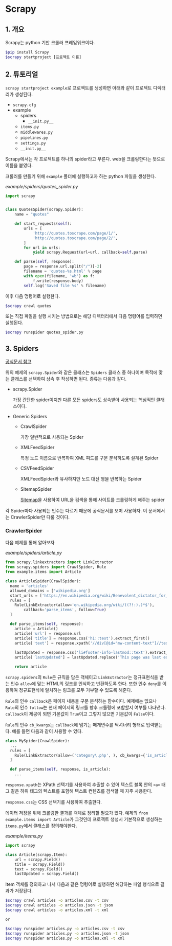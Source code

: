 # Scrapy

## 1. 개요

Scrapy는 python 기반 크롤러 프레임워크이다.

```bash
$pip install Scrapy
$scrapy startproject [프로젝트 이름]
```

## 2. 튜토리얼

`scrapy startproject example`로 프로젝트를 생성하면 아래와 같이 프로젝트 디렉터리가 생성된다.

- `scrapy.cfg`
- example
  - spiders
    - `__init.py__`
  - `items.py`
  - `middlewares.py`
  - `pipelines.py`
  - `settings.py`
  - `__init.py__`

Scrapy에서는 각 프로젝트를 하나의 spider라고 부른다. web을 크롤링한다는 뜻으로 이름을 붙였다.

크롤러를 만들기 위해 `example` 폴더에 실행하고자 하는 python 파일을 생성한다.

*example/spiders/quotes_spider.py*

```python
import scrapy


class QuotesSpider(scrapy.Spider):
    name = "quotes"

    def start_requests(self):
        urls = [
            'http://quotes.toscrape.com/page/1/',
            'http://quotes.toscrape.com/page/2/',
        ]
        for url in urls:
            yield scrapy.Request(url=url, callback=self.parse)

    def parse(self, response):
        page = response.url.split("/")[-2]
        filename = 'quotes-%s.html' % page
        with open(filename, 'wb') as f:
            f.write(response.body)
        self.log('Saved file %s' % filename)
```

이후 다음 명령어로 실행한다.

```bash
$scrapy crawl quotes
```

또는 직접 파일을 실행 시키는 방법으로는 해당 디렉터리에서 다음 명령어를 입력하면 실행된다.

```bash
$scrapy runspider quotes_spider.py
```

## 3. Spiders 

[공식문서 참고](https://docs.scrapy.org/en/latest/topics/spiders.html)

위의 예제의 `scrapy.Spider`와 같은 클래스는 `Spiders` 클래스 중 하나이며 목적에 맞는 클래스를 선택하여 상속 후 작성하면 된다. 종류는 다음과 같다.

- scrapy.Spider
  
  가장 간단한 spider이지만 다른 모든 spiders도 상속받아 사용되는 핵심적인 클래스이다.

- Generic Spiders

  - CrawlSpider

    가장 일반적으로 사용되는 Spider

  - XMLFeedSpider

    특정 노드 이름으로 반복하여 XML 피드를 구문 분석하도록 설계된 Spider

  - CSVFeedSpider

    XMLFeedSpider와 유사하지만 노드 대신 행을 반복하는 Spider

  - SitemapSpider

    [Sitemap](https://https://www.sitemaps.org/index.html)을 사용하여 URL을 검색을 통해 사이트를 크롤링하게 해주는 spider

각 Spider마다 사용되는 인수는 다르기 때문에 공식문서를 보며 사용하자. 이 문서에서는 CrawlerSpider만 다룰 것이다.

### CrawlerSpider

다음 예제를 통해 알아보자

*example/spiders/article.py*
```python
from scrapy.linkextractors import LinkExtractor
from scrapy.spiders import CrawlSpider, Rule
from example.items import Article

class ArticleSpider(CrawlSpider):
  name = 'articles'
  allowed_domains = ['wikipedia.org']
  start_urls = ['https://en.wikipedia.org/wiki/Benevolent_dictator_for_life']
  rules = [
    Rule(LinkExtractor(allow='en.wikipedia.org/wiki/((?!:).)*$'),
        callback='parse_items', follow=True)
  ]

  def parse_items(self, response):
    article = Article()
    article['url'] = response.url
    article['title'] = response.css('h1::text').extract_first()
    article['text'] = response.xpath('//div[@id="mw-content-text"]//text()').extract()
    
    lastUpdated = response.css('li#footer-info-lastmod::text').extract_first()
    article['lastUpdated'] = lastUpdated.replace('This page was last edited on ', '')

    return article

```

`scrapy.spiders`의 `Rule`은 규칙을 담은 객체이고 `LinkExtractor`는 정규표현식을 받는 인수 `allow`에 맞는 HTML의 링크를 인식하고 반환하도록 한다. 또한 인수 `deny`를 이용하여 정규표현식에 일치하는 링크를 모두 거부할 수 있도록 해준다. 

`Rule`의 인수 `callback`은 페이지 내용을 구문 분석하는 함수이다. 예제에는 없으나 `Rule`의 인수 `follow`는 현재 페이지의 링크를 향후 크롤링에 포함할지 여부를 나타낸다. `callback`이 제공이 되면 기본값이 `True`이고 그렇지 않으면 기본값이 `False`이다.

`Rule`의 인수 `cb_kwargs`는 `callback`에 넘기는 매개변수를 딕셔너리 형태로 입력받는다. 예를 들면 다음과 같이 사용할 수 있다.

```python
class MySpider(CrawlSpider):
  ...
  rules = [
    Rule(LinkExtractor(allow=('category\.php', ), cb_kwargs={'is_article':True})
  ]

  def parse_items(self, response, is_article):
    ...
```

`response.xpath`는 XPath 선택기를 사용하여 추출할 수 있어 텍스트 블록 안의 `<a>` 태그 같은 하위 태그의 텍스트를 포함해 텍스트 컨텐츠를 검색할 때 자주 사용한다.

`response.css`는 CSS 선택기를 사용하여 추출한다.

데이터 저장을 위해 크롤링한 결과를 객체로 정리할 필요가 있다. 예제의 `from example.items import Article`가 그것인데 프로젝트 생성시 기본적으로 생성하는 `items.py`에서 클래스를 정의해야한다.

*example/items.py*

```python
import scrapy

class Article(scrapy.Item):
    url = scrapy.Field()
    title = scrapy.Field()
    text = scrapy.Field()
    lastUpdated = scrapy.Field()
```

Item 객체를 정의하고 나서 다음과 같은 명령어로 실행하면 해당하는 파일 형식으로 결과가 저장된다.

```bash
$scrapy crawl articles -o articles.csv -t csv
$scrapy crawl articles -o articles.json -t json
$scrapy crawl articles -o articles.xml -t xml

or

$scrapy runspider articles.py -o articles.csv -t csv
$scrapy runspider articles.py -o articles.json -t json
$scrapy runspider articles.py -o articles.xml -t xml
```

